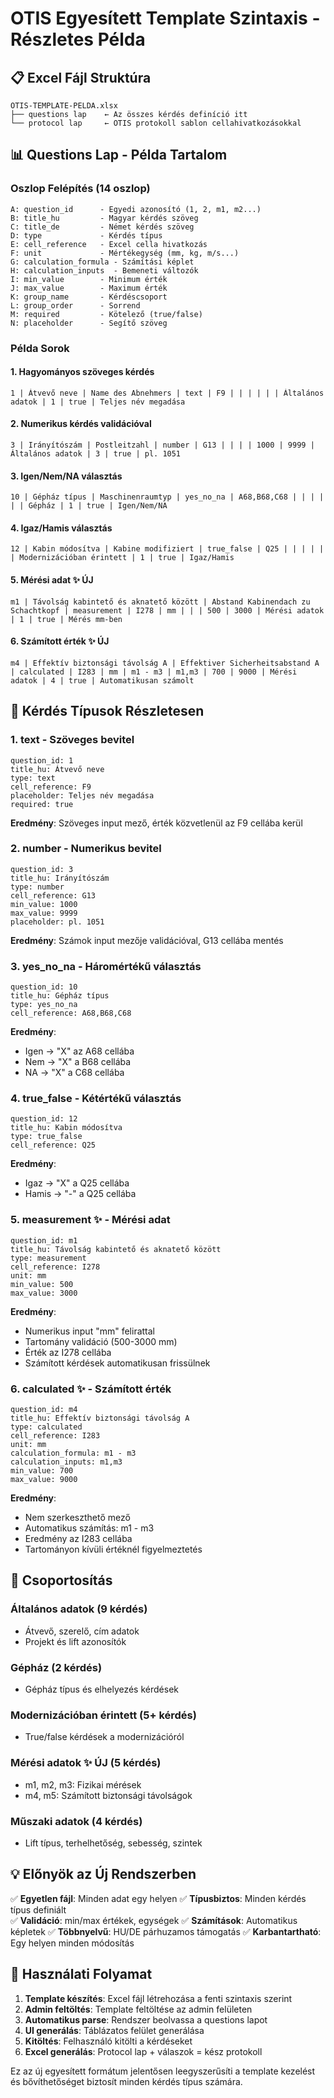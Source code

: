 # OTIS Egyesített Template Szintaxis - Részletes Példa

## 📋 Excel Fájl Struktúra

```
OTIS-TEMPLATE-PELDA.xlsx
├── questions lap    ← Az összes kérdés definíció itt
└── protocol lap     ← OTIS protokoll sablon cellahivatkozásokkal
```

## 📊 Questions Lap - Példa Tartalom

### Oszlop Felépítés (14 oszlop)
```
A: question_id      - Egyedi azonosító (1, 2, m1, m2...)
B: title_hu         - Magyar kérdés szöveg  
C: title_de         - Német kérdés szöveg
D: type             - Kérdés típus
E: cell_reference   - Excel cella hivatkozás
F: unit             - Mértékegység (mm, kg, m/s...)
G: calculation_formula - Számítási képlet
H: calculation_inputs  - Bemeneti változók
I: min_value        - Minimum érték
J: max_value        - Maximum érték  
K: group_name       - Kérdéscsoport
L: group_order      - Sorrend
M: required         - Kötelező (true/false)
N: placeholder      - Segítő szöveg
```

### Példa Sorok

#### 1. Hagyományos szöveges kérdés
```
1 | Átvevő neve | Name des Abnehmers | text | F9 | | | | | | Általános adatok | 1 | true | Teljes név megadása
```

#### 2. Numerikus kérdés validációval
```
3 | Irányítószám | Postleitzahl | number | G13 | | | | 1000 | 9999 | Általános adatok | 3 | true | pl. 1051
```

#### 3. Igen/Nem/NA választás
```
10 | Gépház típus | Maschinenraumtyp | yes_no_na | A68,B68,C68 | | | | | | Gépház | 1 | true | Igen/Nem/NA
```

#### 4. Igaz/Hamis választás
```
12 | Kabin módosítva | Kabine modifiziert | true_false | Q25 | | | | | | Modernizációban érintett | 1 | true | Igaz/Hamis
```

#### 5. Mérési adat ✨ ÚJ
```
m1 | Távolság kabintető és aknatető között | Abstand Kabinendach zu Schachtkopf | measurement | I278 | mm | | | 500 | 3000 | Mérési adatok | 1 | true | Mérés mm-ben
```

#### 6. Számított érték ✨ ÚJ
```
m4 | Effektív biztonsági távolság A | Effektiver Sicherheitsabstand A | calculated | I283 | mm | m1 - m3 | m1,m3 | 700 | 9000 | Mérési adatok | 4 | true | Automatikusan számolt
```

## 🔧 Kérdés Típusok Részletesen

### 1. **text** - Szöveges bevitel
```excel
question_id: 1
title_hu: Átvevő neve
type: text
cell_reference: F9
placeholder: Teljes név megadása
required: true
```
**Eredmény**: Szöveges input mező, érték közvetlenül az F9 cellába kerül

### 2. **number** - Numerikus bevitel
```excel
question_id: 3  
title_hu: Irányítószám
type: number
cell_reference: G13
min_value: 1000
max_value: 9999
placeholder: pl. 1051
```
**Eredmény**: Számok input mezője validációval, G13 cellába mentés

### 3. **yes_no_na** - Háromértékű választás
```excel
question_id: 10
title_hu: Gépház típus
type: yes_no_na
cell_reference: A68,B68,C68
```
**Eredmény**: 
- Igen → "X" az A68 cellába
- Nem → "X" a B68 cellába  
- NA → "X" a C68 cellába

### 4. **true_false** - Kétértékű választás
```excel
question_id: 12
title_hu: Kabin módosítva
type: true_false
cell_reference: Q25
```
**Eredmény**:
- Igaz → "X" a Q25 cellába
- Hamis → "-" a Q25 cellába

### 5. **measurement** ✨ - Mérési adat
```excel
question_id: m1
title_hu: Távolság kabintető és aknatető között
type: measurement
cell_reference: I278
unit: mm
min_value: 500
max_value: 3000
```
**Eredmény**: 
- Numerikus input "mm" felirattal
- Tartomány validáció (500-3000 mm)
- Érték az I278 cellába
- Számított kérdések automatikusan frissülnek

### 6. **calculated** ✨ - Számított érték  
```excel
question_id: m4
title_hu: Effektív biztonsági távolság A
type: calculated
cell_reference: I283
unit: mm
calculation_formula: m1 - m3
calculation_inputs: m1,m3
min_value: 700
max_value: 9000
```
**Eredmény**:
- Nem szerkeszthető mező
- Automatikus számítás: m1 - m3  
- Eredmény az I283 cellába
- Tartományon kívüli értéknél figyelmeztetés

## 🎯 Csoportosítás

### Általános adatok (9 kérdés)
- Átvevő, szerelő, cím adatok
- Projekt és lift azonosítók

### Gépház (2 kérdés) 
- Gépház típus és elhelyezés kérdések

### Modernizációban érintett (5+ kérdés)
- True/false kérdések a modernizációról

### Mérési adatok ✨ ÚJ (5 kérdés)
- m1, m2, m3: Fizikai mérések
- m4, m5: Számított biztonsági távolságok

### Műszaki adatok (4 kérdés)
- Lift típus, terhelhetőség, sebesség, szintek

## 💡 Előnyök az Új Rendszerben

✅ **Egyetlen fájl**: Minden adat egy helyen
✅ **Típusbiztos**: Minden kérdés típus definiált  
✅ **Validáció**: min/max értékek, egységek
✅ **Számítások**: Automatikus képletek
✅ **Többnyelvű**: HU/DE párhuzamos támogatás
✅ **Karbantartható**: Egy helyen minden módosítás

## 🔄 Használati Folyamat

1. **Template készítés**: Excel fájl létrehozása a fenti szintaxis szerint
2. **Admin feltöltés**: Template feltöltése az admin felületen
3. **Automatikus parse**: Rendszer beolvassa a questions lapot  
4. **UI generálás**: Táblázatos felület generálása
5. **Kitöltés**: Felhasználó kitölti a kérdéseket
6. **Excel generálás**: Protocol lap + válaszok = kész protokoll

Ez az új egyesített formátum jelentősen leegyszerűsíti a template kezelést és bővíthetőséget biztosít minden kérdés típus számára.